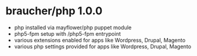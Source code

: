 # braucher/php 1.0.0
  - php installed via mayflower/php puppet module
  - php5-fpm setup with /php5-fpm entrypoint
  - various extensions enabled for apps like Wordpress, Drupal, Magento
  - various php settings provided for apps like Wordpress, Drupal, Magento
